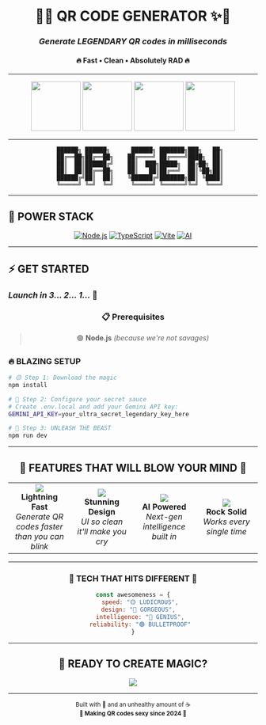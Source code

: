 <div align="center">

# 🌈✨ **QR CODE GENERATOR** ✨🌈
### *Generate **LEGENDARY** QR codes in milliseconds* 
#### 🔥 **Fast • Clean • Absolutely RAD** 🔥

---

<img width="100" src="https://img.shields.io/badge/🟡-BLAZING%20FAST-FFD700?style=for-the-badge&labelColor=FF4500&color=FFD700" />
<img width="100" src="https://img.shields.io/badge/🔴-ULTRA%20CLEAN-DC143C?style=for-the-badge&labelColor=8B0000&color=DC143C" />
<img width="100" src="https://img.shields.io/badge/🔵-MEGA%20COOL-1E90FF?style=for-the-badge&labelColor=000080&color=1E90FF" />
<img width="100" src="https://img.shields.io/badge/🟢-SICK%20TECH-32CD32?style=for-the-badge&labelColor=006400&color=32CD32" />

---

```ascii
    ██████╗ ██████╗      ██████╗ ███████╗███╗   ██╗
    ██╔══██╗██╔══██╗    ██╔════╝ ██╔════╝████╗  ██║
    ██║  ██║██████╔╝    ██║  ███╗█████╗  ██╔██╗ ██║
    ██║  ██║██╔══██╗    ██║   ██║██╔══╝  ██║╚██╗██║
    ██████╔╝██║  ██║    ╚██████╔╝███████╗██║ ╚████║
    ╚═════╝ ╚═╝  ╚═╝     ╚═════╝ ╚══════╝╚═╝  ╚═══╝
```

</div>

---

## 🚀 **POWER STACK**

<div align="center">

[![Node.js](https://img.shields.io/badge/Node.js-🟢%20READY-32CD32?style=for-the-badge&logo=node.js&logoColor=white&labelColor=228B22)](https://nodejs.org/)
[![TypeScript](https://img.shields.io/badge/TypeScript-🔵%20POWERED-1E90FF?style=for-the-badge&logo=typescript&logoColor=white&labelColor=0000CD)](https://www.typescriptlang.org/)
[![Vite](https://img.shields.io/badge/Vite-🟡%20LIGHTNING-FFD700?style=for-the-badge&logo=vite&logoColor=white&labelColor=FF8C00)](https://vitejs.dev/)
[![AI](https://img.shields.io/badge/Gemini-🔴%20SMART-DC143C?style=for-the-badge&logo=google&logoColor=white&labelColor=B22222)](https://ai.google.dev/)

</div>

---

## ⚡ **GET STARTED** 
### *Launch in 3... 2... 1...* 🚀

<div align="center">

### 📋 **Prerequisites**
> 🟢 **Node.js** *(because we're not savages)*

</div>

### 🔥 **BLAZING SETUP**

```bash
# 🟡 Step 1: Download the magic
npm install

# 🔴 Step 2: Configure your secret sauce
# Create .env.local and add your Gemini API key:
GEMINI_API_KEY=your_ultra_secret_legendary_key_here

# 🔵 Step 3: UNLEASH THE BEAST
npm run dev
```

---

<div align="center">

## 🌟 **FEATURES THAT WILL BLOW YOUR MIND** 🌟

<table>
<tr>
<td align="center" width="25%">
<img src="https://img.shields.io/badge/🟡-INSTANT-FFD700?style=for-the-badge" /><br/>
<b>Lightning Fast</b><br/>
<i>Generate QR codes faster than you can blink</i>
</td>
<td align="center" width="25%">
<img src="https://img.shields.io/badge/🔴-BEAUTIFUL-DC143C?style=for-the-badge" /><br/>
<b>Stunning Design</b><br/>
<i>UI so clean it'll make you cry</i>
</td>
<td align="center" width="25%">
<img src="https://img.shields.io/badge/🔵-SMART-1E90FF?style=for-the-badge" /><br/>
<b>AI Powered</b><br/>
<i>Next-gen intelligence built in</i>
</td>
<td align="center" width="25%">
<img src="https://img.shields.io/badge/🟢-RELIABLE-32CD32?style=for-the-badge" /><br/>
<b>Rock Solid</b><br/>
<i>Works every single time</i>
</td>
</tr>
</table>

</div>

---

<div align="center">

### 💫 **TECH THAT HITS DIFFERENT** 💫

```javascript
const awesomeness = {
    speed: "🟡 LUDICROUS",
    design: "🔴 GORGEOUS", 
    intelligence: "🔵 GENIUS",
    reliability: "🟢 BULLETPROOF"
}
```

---

## 🎯 **READY TO CREATE MAGIC?**

<img src="https://img.shields.io/badge/🚀-LAUNCH%20NOW-FF4500?style=for-the-badge&labelColor=000000" />

</div>

---

<div align="center">
<sub>Built with 💖 and an unhealthy amount of ☕</sub><br/>
<sub><b>🌈 Making QR codes sexy since 2024 🌈</b></sub>
</div>
